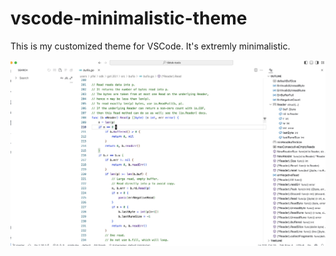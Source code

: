 # vscode-minimalistic-theme

This is my customized theme for VSCode. It's extremly minimalistic.

![preview](docs/preview.jpg)
